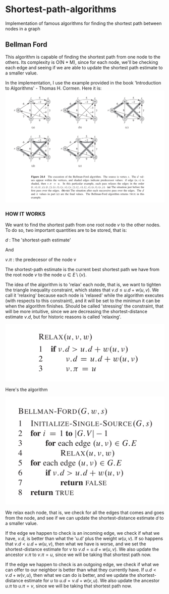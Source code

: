 # Shortest-path-algorithms
Implementation of famous algorithms for finding the shortest path between nodes in a graph

## Bellman Ford
This algorithm is capable of finding the shortest path from one node to the others. Its complexity is O(N * M), since for each node, we'll be checking each edge
and seeing if we are able to update the shortest path estimate to a smaller value.

In the implementation, I use the example provided in the book 'Introduction to Algorithms' - Thomas H. Cormen. Here it is:
![Example of BellmanFord aplication](./BellmanFord/ej_BellmanFord_CORMEN.png)

### HOW IT WORKS
We want to find the shortest path from one root node $v$ to the other nodes.
To do so, two important quantities are to be stored, that is:

$d$ : The 'shortest-path estimate'

And

$v.\pi$ : the predecesor of the node v

The shortest-path estimate is the current best shortest path we have from the root node $v$ to the node $u \in E \setminus \{v\}$.

The idea of the algorithm is to 'relax' each node, that is, we want to tighten the triangle inequality constraint, which states that $v.d \leq u.d + w(u, v)$. We call it
 'relaxing' because each node is 'relaxed' while the algorithm executes (with respects to this constraint), and it will be set to the minimun it can be when the algorithm finishes.
 Should be called 'stressing' the constraint, that will be more intuitive, since we are decreasing the shortest-distance estimate $v.d$, but for historic reasons is called 'relaxing'.

![Relaxation](./BellmanFord/relaxation.png)

Here's the algorithm

![Bellman-Ford algorithm](./BellmanFord/BF_algorithm_CORMEN.png)

We relax each node, that is, we check for all the edges that comes and goes from the node, and see if we can update the shortest-distance estimate $d$
to a smaller value. 

If the edge we happen to check is an incoming edge, we check if what we have, $v.d$, is better than what the 'u.d' plus the weight $w(u, v)$. 
If so happens that $v.d < u.d + w(u, v)$, then what we have is worse, and we set the shortest-distance estimate for v to $v.d = u.d + w(u, v)$.
We also update the ancestor $v.\pi$ to $v.\pi = u$, since we will be taking that shortest path now.

If the edge we happen to check is an outgoing edge, we check if what we can offer to our neighbor is better than what they currently have. 
If $u.d < v.d + w(v, u)$, then what we can do is better, and we update the shortest-distance estimate for $u$ to $u.d = v.d + w(v, u)$.
We also update the ancestor $u.\pi$ to $u.\pi = v$, since we will be taking that shortest path now.

